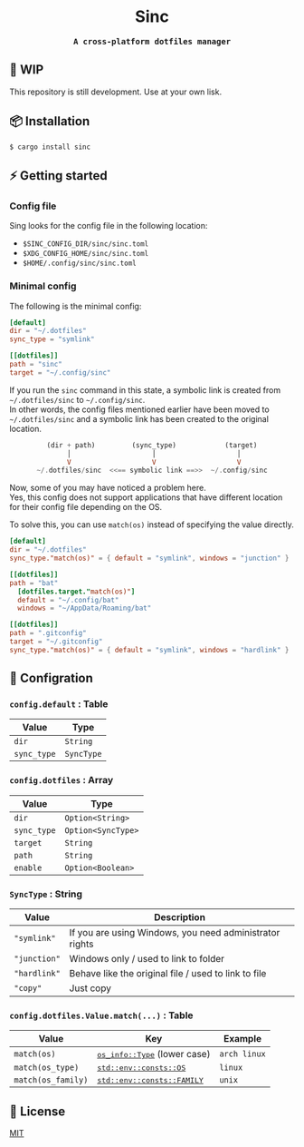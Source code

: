 <div align='center'>

# Sinc

<samp>

**A cross-platform dotfiles manager**

</samp>

</div>

## 🚧 WIP

This repository is still development. Use at your own lisk.

## 📦 Installation

```shell
$ cargo install sinc
```

## ⚡️ Getting started

### Config file

Sing looks for the config file in the following location:

- `$SINC_CONFIG_DIR/sinc/sinc.toml`
- `$XDG_CONFIG_HOME/sinc/sinc.toml`
- `$HOME/.config/sinc/sinc.toml`

### Minimal config

The following is the minimal config:

```toml
[default]
dir = "~/.dotfiles"
sync_type = "symlink"

[[dotfiles]]
path = "sinc"
target = "~/.config/sinc"
```

If you run the `sinc` command in this state, a symbolic link is created from `~/.dotfiles/sinc` to `~/.config/sinc`. \
In other words, the config files mentioned earlier have been moved to `~/.dotfiles/sinc` and a symbolic link has been created to the original location.

<div align='center'>

```haskell
(dir + path)         (sync_type)            (target)
 │                    │                    │
 V                    V                    V
~/.dotfiles/sinc  <<== symbolic link ==>>  ~/.config/sinc
```

</div>

Now, some of you may have noticed a problem here. \
Yes, this config does not support applications that have different location for their config file depending on the OS.

To solve this, you can use `match(os)` instead of specifying the value directly.

```toml
[default]
dir = "~/.dotfiles"
sync_type."match(os)" = { default = "symlink", windows = "junction" }

[[dotfiles]]
path = "bat"
  [dotfiles.target."match(os)"]
  default = "~/.config/bat"
  windows = "~/AppData/Roaming/bat"

[[dotfiles]]
path = ".gitconfig"
target = "~/.gitconfig"
sync_type."match(os)" = { default = "symlink", windows = "hardlink" }
```

## 🔧 Configration

### `config.default` : Table

| Value       | Type       |
| ----------- | ---------- |
| `dir`       | `String`   |
| `sync_type` | `SyncType` |

### `config.dotfiles` : Array

| Value       | Type               |
| ----------- | ------------------ |
| `dir`       | `Option<String>`   |
| `sync_type` | `Option<SyncType>` |
| `target`    | `String`           |
| `path`      | `String`           |
| `enable`    | `Option<Boolean>`  |

### `SyncType` : String

| Value        | Description                                             |
| ------------ | ------------------------------------------------------- |
| `"symlink"`  | If you are using Windows, you need administrator rights |
| `"junction"` | Windows only / used to link to folder                   |
| `"hardlink"` | Behave like the original file / used to link to file    |
| `"copy"`     | Just copy                                               |

### `config.dotfiles.Value.match(...)` : Table

| Value              | Key                                                                                                    | Example      |
| ------------------ | ------------------------------------------------------------------------------------------------------ | ------------ |
| `match(os)`        | <samp>[os_info::Type](https://docs.rs/os_info/latest/os_info/enum.Type.html)</samp> (lower case)       | `arch linux` |
| `match(os_type)`   | <samp>[std::env::consts::OS](https://doc.rust-lang.org/std/env/consts/constant.OS.html)</samp>         | `linux`      |
| `match(os_family)` | <samp>[std::env::consts::FAMILY](https://doc.rust-lang.org/std/env/consts/constant.FAMILY.html)</samp> | `unix`       |

## 📃 License

[MIT](./LICENSE)
